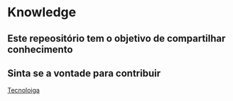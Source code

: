 # Knowledge
## Este repeositório tem o objetivo de compartilhar conhecimento 
## Sinta se a vontade para contribuir

[Tecnoloiga](/tecnoligia.md)
